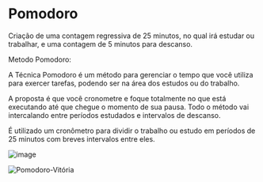 # Pomodoro
Criação de uma contagem regressiva de 25 minutos, no qual irá estudar ou trabalhar, e uma contagem de 5 minutos para descanso.

Metodo Pomodoro:

A Técnica Pomodoro é um método para gerenciar o tempo que você utiliza para exercer tarefas, podendo ser na área dos estudos ou do trabalho. 

A proposta é que você cronometre e foque totalmente no que está executando até que chegue o momento de sua pausa. Todo o método vai intercalando entre períodos estudados e intervalos de descanso. 

É  utilizado um cronômetro para dividir o trabalho ou estudo em períodos de 25 minutos com breves intervalos entre eles.

![image](https://user-images.githubusercontent.com/84604788/124411258-300d5380-dd1a-11eb-983b-843a4b6ccaf3.png)

![Pomodoro-Vitória](https://user-images.githubusercontent.com/84604788/124411489-a3af6080-dd1a-11eb-89d1-f249398ed067.jpeg)



